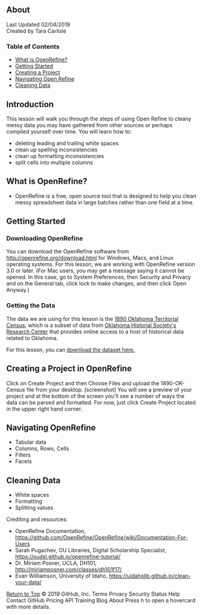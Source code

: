 ## About 
Last Updated 02/04/2019 <br/>
Created by Tara Carlisle
 
### Table of Contents

* [What is OpenRefine?](#what-is-messy-data)
* [Getting Started](#getting-started) 
* [Creating a Project](#creating-a-project)
* [Navigating Open Refine](#navigating-open-refine)
* [Cleaning Data](#cleaning-data)

## Introduction
This lesson will walk you through the steps of using Open Refine to cleany messy data you may have gathered from other sources or perhaps compiled yourself over time. You will learn how to:

- deleting leading and trailing white spaces
- clean up spelling inconsistencies
- clean up formatting inconsistencies
- split cells into multiple columns

## What is OpenRefine?
* OpenRefine is a free, open source tool that is designed to help you clean messy spreadsheet data in large batches rather than one field at a time. 

## Getting Started

### Downloading OpenRefine
You can download the OpenRefine software from http://openrefine.org/download.html for Windows, Macs, and Linux operating systems. For this lesson, we are working with OpenRefine version 3.0 or later. (For Mac users, you may get a message saying it cannot be opened. In this case, go to System Preferences, then Security and Privacy and on the General tab, click lock to make changes, and then click Open Anyway.) 

### Getting the Data
The data we are using for this lesson is the [1890 Oklahoma Territorial Census](https://www.okhistory.org/research/1890), which is a subset of data from [Oklahoma Historial Society's Research Center](https://www.okhistory.org/research/index) that provides online access to a host of historical data related to Oklahoma. 

For this lesson, you can [download the dataset here.](https://github.com/tmcarlisle/OpenRefine-Humanities/blob/master/1890-OK-Census.xlsx) 

## Creating a Project in OpenRefine

Click on Create Project and then Choose Files and upload the 1890-OK-Census file from your desktop. 
[screenshot]  You will see a preview of your project and at the bottom of the screen you'll see a number of ways the data can be parsed and formatted. For now, just click Create Project located in the upper right hand corner.

## Navigating OpenRefine
* Tabular data
* Columns, Rows, Cells
* Filters
* Facets

## Cleaning Data
* White spaces
* Formatting
* Splitting values

Crediting and resources: 
* OpenRefine Documentation, https://github.com/OpenRefine/OpenRefine/wiki/Documentation-For-Users
* Sarah Pugachev, OU Libraries, Digital Scholarship Specialist, https://oudsl.github.io/openrefine-tutorial/
* Dr. Miriam Posner, UCLA, DH101, http://miriamposner.com/classes/dh101f17/  
* Evan Williamson, University of Idaho, https://uidaholib.github.io/clean-your-data/


[Return to Top](#about)
© 2019 GitHub, Inc.
Terms
Privacy
Security
Status
Help
Contact GitHub
Pricing
API
Training
Blog
About
Press h to open a hovercard with more details.
